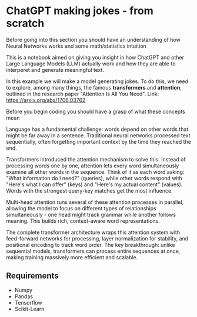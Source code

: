 # ChatGPT making jokes - from scratch

Before going into this section you should have an understanding of how Neural Networks works and some math/statistics intuition

This is a notebook aimed on giving you insight in how ChatGPT and other Large Language Models (LLM) actually work and how they are able to interperet and generate meaningful text.

In this example we will make a model generating jokes. To do this, we need to explore, among many things, the famous **transformers** and **attention**, outlined in the research paper "Attention Is All You Need". Link: https://arxiv.org/abs/1706.03762

Before you begin coding you should have a grasp of what these concepts mean

Language has a fundamental challenge: words depend on other words that might be far away in a sentence. Traditional neural networks processed text sequentially, often forgetting important context by the time they reached the end.

Transformers introduced the attention mechanism to solve this. Instead of processing words one by one, attention lets every word simultaneously examine all other words in the sequence. Think of it as each word asking: "What information do I need?" (queries), while other words respond with "Here's what I can offer" (keys) and "Here's my actual content" (values). Words with the strongest query-key matches get the most influence.

Multi-head attention runs several of these attention processes in parallel, allowing the model to focus on different types of relationships simultaneously - one head might track grammar while another follows meaning. This builds rich, context-aware word representations.

The complete transformer architecture wraps this attention system with feed-forward networks for processing, layer normalization for stability, and positional encoding to track word order. The key breakthrough: unlike sequential models, transformers can process entire sequences at once, making training massively more efficient and scalable.

## Requirements
- Numpy
- Pandas
- Tensorflow
- Scikit-Learn
